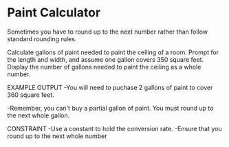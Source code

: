 # Paint Calculator

Sometimes you have to round up to the next number rather
than follow standard rounding rules.

Calculate gallons of paint needed to paint the ceiling of a 
room. Prompt for the length and width, and assume one
gallon covers 350 square feet. Display the number of gallons
needed to paint the ceiling as a whole number.

EXAMPLE OUTPUT
-You will need to puchase 2 gallons of 
 paint to cover 360 square feet.

-Remember, you can't buy a partial gallon of paint. 
 You must round up to the next whole gallon.

CONSTRAINT
-Use a constant to hold the conversion rate.
-Ensure that you round up to the next whole number